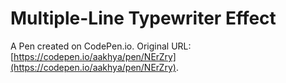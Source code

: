 # Multiple-Line Typewriter Effect

A Pen created on CodePen.io. Original URL: [https://codepen.io/aakhya/pen/NErZry](https://codepen.io/aakhya/pen/NErZry).

